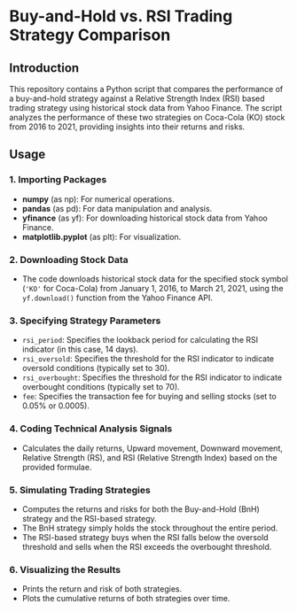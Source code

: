 # Buy-and-Hold vs. RSI Trading Strategy Comparison

## Introduction
This repository contains a Python script that compares the performance of a buy-and-hold strategy against a Relative Strength Index (RSI) based trading strategy using historical stock data from Yahoo Finance. The script analyzes the performance of these two strategies on Coca-Cola (KO) stock from 2016 to 2021, providing insights into their returns and risks.

## Usage

### 1. Importing Packages
- **numpy** (as np): For numerical operations.
- **pandas** (as pd): For data manipulation and analysis.
- **yfinance** (as yf): For downloading historical stock data from Yahoo Finance.
- **matplotlib.pyplot** (as plt): For visualization.

### 2. Downloading Stock Data
- The code downloads historical stock data for the specified stock symbol (`'KO'` for Coca-Cola) from January 1, 2016, to March 21, 2021, using the `yf.download()` function from the Yahoo Finance API.

### 3. Specifying Strategy Parameters
- `rsi_period`: Specifies the lookback period for calculating the RSI indicator (in this case, 14 days).
- `rsi_oversold`: Specifies the threshold for the RSI indicator to indicate oversold conditions (typically set to 30).
- `rsi_overbought`: Specifies the threshold for the RSI indicator to indicate overbought conditions (typically set to 70).
- `fee`: Specifies the transaction fee for buying and selling stocks (set to 0.05% or 0.0005).

### 4. Coding Technical Analysis Signals
- Calculates the daily returns, Upward movement, Downward movement, Relative Strength (RS), and RSI (Relative Strength Index) based on the provided formulae.

### 5. Simulating Trading Strategies
- Computes the returns and risks for both the Buy-and-Hold (BnH) strategy and the RSI-based strategy.
- The BnH strategy simply holds the stock throughout the entire period.
- The RSI-based strategy buys when the RSI falls below the oversold threshold and sells when the RSI exceeds the overbought threshold.

### 6. Visualizing the Results
- Prints the return and risk of both strategies.
- Plots the cumulative returns of both strategies over time.
